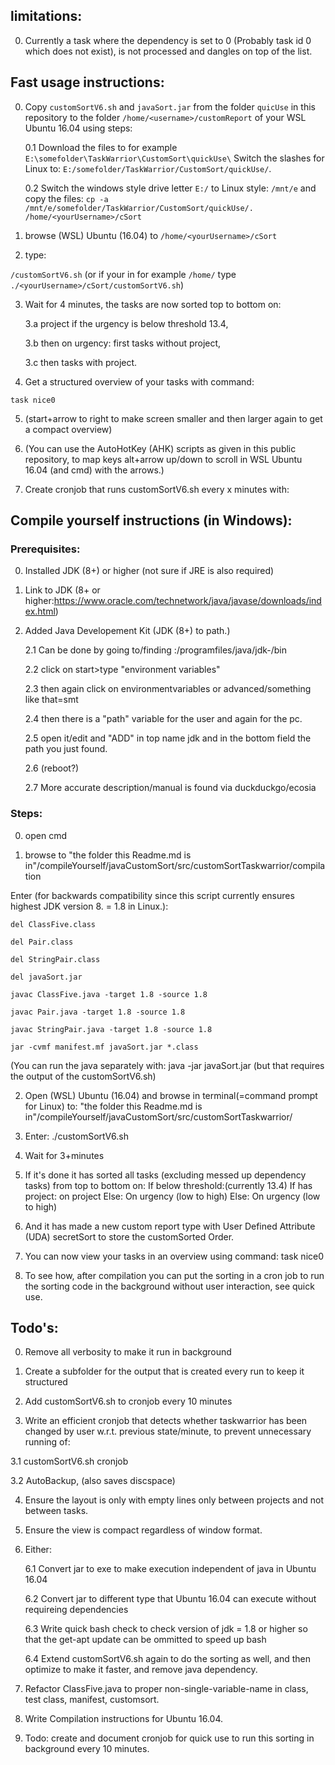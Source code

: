 limitations:
------------
0. Currently a task where the dependency is set to 0 (Probably task id 0 which does not exist), is not processed and dangles on top of the list. 


Fast usage instructions:
------------
0. Copy `customSortV6.sh` and `javaSort.jar` from the folder `quicUse` in this repository to the folder `/home/<username>/customReport` of your WSL Ubuntu 16.04 using steps:

	0.1 Download the files to for example `E:\somefolder\TaskWarrior\CustomSort\quickUse\` Switch the slashes for Linux to: `E:/somefolder/TaskWarrior/CustomSort/quickUse/`.
	
	0.2 Switch the windows style drive letter `E:/` to Linux style: `/mnt/e` and copy the files:
		`cp -a /mnt/e/somefolder/TaskWarrior/CustomSort/quickUse/. /home/<yourUsername>/cSort`

	
	
1. browse (WSL) Ubuntu (16.04) to `/home/<yourUsername>/cSort`

2. type:
	
`/customSortV6.sh` (or if your in for example `/home/` type `./<yourUsername>/cSort/customSortV6.sh`)

3. Wait for 4 minutes, the tasks are now sorted top to bottom on: 
	
	3.a project if the urgency is below threshold 13.4, 
	
	3.b then on urgency: first tasks without project, 
	
	3.c then tasks with project.

4. Get a structured overview of your tasks with command: 

`task nice0`

5. (start+arrow to right to make screen smaller and then larger again to get a compact overview)

6. (You can use the AutoHotKey (AHK) scripts as given in this public repository, to map keys alt+arrow up/down to scroll in WSL Ubuntu 16.04 (and cmd) with the arrows.) 

7. Create cronjob that runs customSortV6.sh every x minutes with:

Compile yourself instructions (in Windows):
------------
### Prerequisites: ###

0. Installed JDK (8+) or higher (not sure if JRE is also required)

1. Link to JDK (8+ or higher:https://www.oracle.com/technetwork/java/javase/downloads/index.html)

2. Added Java Developement Kit (JDK (8+) to path.)

	2.1 Can be done by going to/finding <yourharddrive>:/programfiles/java/jdk-<versionnr>/bin
	
	2.2 click on start>type "environment variables" 
	
	2.3 then again click on environmentvariables or advanced/something like that=smt
	
	2.4 then there is a "path" variable for the user and again for the pc. 
	
	2.5 open it/edit and "ADD" in top name jdk and in the bottom field the path you just found.	
	
	2.6 (reboot?)
	
	2.7 More accurate description/manual is found via duckduckgo/ecosia 
	

### Steps: ###

0. open cmd

1. browse to "the folder this Readme.md is in"/compileYourself/javaCustomSort/src/customSortTaskwarrior/compilation

Enter (for backwards compatibility since this script currently ensures highest JDK version 8. = 1.8 in Linux.):

```
del ClassFive.class

del Pair.class

del StringPair.class

del javaSort.jar

javac ClassFive.java -target 1.8 -source 1.8

javac Pair.java -target 1.8 -source 1.8

javac StringPair.java -target 1.8 -source 1.8

jar -cvmf manifest.mf javaSort.jar *.class
```

(You can run the java separately with: java -jar javaSort.jar (but that requires the output of the customSortV6.sh)

2. Open (WSL) Ubuntu (16.04) and browse in terminal(=command prompt for Linux) to: "the folder this Readme.md is in"/compileYourself/javaCustomSort/src/customSortTaskwarrior/

3. Enter: 
./customSortV6.sh

4. Wait for 3+minutes

5. If it's done it has sorted all tasks (excluding messed up dependency tasks) from top to bottom on: 
	 	If below threshold:(currently 13.4) 
			If has project: 
				on project
			Else:
				On urgency (low to high)
		Else:
			On urgency (low to high)

6. And it has made a new custom report type with User Defined Attribute (UDA) secretSort to store the customSorted Order.

7. You can now view your tasks in an overview using command: task nice0

8. To see how, after compilation you can put the sorting in a cron job to run the sorting code in the background without user 
interaction, see quick use.


Todo's:
------------
0. Remove all verbosity to make it run in background

1. Create a subfolder for the output that is created every run to keep it structured

2. Add customSortV6.sh to cronjob every 10 minutes

3. Write an efficient cronjob that detects whether taskwarrior has been changed by user w.r.t. previous state/minute, to prevent 
unnecessary running of:

3.1 customSortV6.sh cronjob

3.2 AutoBackup, (also saves discspace)

4. Ensure the layout is only with empty lines only between projects and not between tasks.

5. Ensure the view is compact regardless of window format.

6. Either:

	6.1 Convert jar to exe to make execution independent of java in Ubuntu 16.04

	6.2 Convert jar to different type that Ubuntu 16.04 can execute without requireing dependencies

	6.3 Write quick bash check to check version of jdk = 1.8 or higher so that the get-apt update can be ommitted to speed up bash

	6.4 Extend customSortV6.sh again to do the sorting as well, and then optimize to make it faster, and remove java dependency.

7. Refactor ClassFive.java to proper non-single-variable-name in class, test class, manifest, customsort.

8. Write Compilation instructions for Ubuntu 16.04.

9. Todo: create and document cronjob for quick use to run this sorting in background every 10 minutes.

